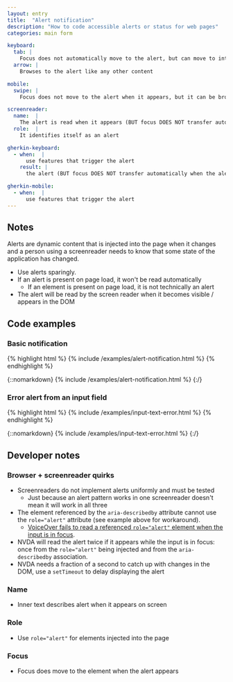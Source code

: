 ```yaml
---
layout: entry
title:  "Alert notification"
description: "How to code accessible alerts or status for web pages"
categories: main form

keyboard:
  tab: |
    Focus does not automatically move to the alert, but can move to interactive elements within the alert (example: Dismiss button)
  arrow: |
    Browses to the alert like any other content

mobile:
  swipe: |
    Focus does not move to the alert when it appears, but it can be browsed by the screenreader

screenreader:  
  name:  |
    The alert is read when it appears (BUT focus DOES NOT transfer automatically when the alert appears)
  role:  |
    It identifies itself as an alert

gherkin-keyboard: 
  - when:  |
      use features that trigger the alert
    result: |
      the alert (BUT focus DOES NOT transfer automatically when the alert appears)

gherkin-mobile:
  - when:  |
      use features that trigger the alert
---
```


## Notes

Alerts are dynamic content that is injected into the page when it changes and a person using a screenreader needs to know that some state of the application has changed.

- Use alerts sparingly. 
- If an alert is present on page load, it won't be read automatically
  - If an element is present on page load, it is not technically an alert
- The alert will be read by the screen reader when it becomes visible / appears in the DOM


## Code examples

### Basic notification

{% highlight html %}
{% include /examples/alert-notification.html %}
{% endhighlight %}

{::nomarkdown}
<example>
{% include /examples/alert-notification.html %}
</example>
{:/}

### Error alert from an input field

{% highlight html %}
{% include /examples/input-text-error.html %}
{% endhighlight %}

{::nomarkdown}
<example>
{% include /examples/input-text-error.html %}
</example>
{:/}

## Developer notes

### Browser + screenreader quirks

- Screenreaders do not implement alerts uniformly and must be tested
  - Just because an alert pattern works in one screenreader doesn't mean it will work in all three
- The element referenced by the `aria-describedby` attribute cannot use the `role="alert"` attribute (see example above for workaround). 
  - [VoiceOver fails to read a referenced `role="alert"` element when the input is in focus](https://a11ysupport.io/tests/tech__aria__aria-describedby-with-role-alert).
- NVDA will read the alert twice if it appears while the input is in focus: once from the `role="alert"` being injected and from the `aria-describedby` association.
- NVDA needs a fraction of a second to catch up with changes in the DOM, use a `setTimeout` to delay displaying the alert

### Name
- Inner text describes alert when it appears on screen

### Role
- Use `role="alert"` for elements injected into the page

### Focus
- Focus does move to the element when the alert appears

